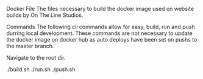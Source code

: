 Docker File
The files necessary to build the docker image used on website builds by On The Line Studios.

Commands
The following cli commands allow for easy, build, run and push durring local development. These commands are not necessary to update the docker image on docker hub as auto deploys have been set on pushs to the master branch.

Navigate to the root dir.

./build.sh
./run.sh
./push.sh
